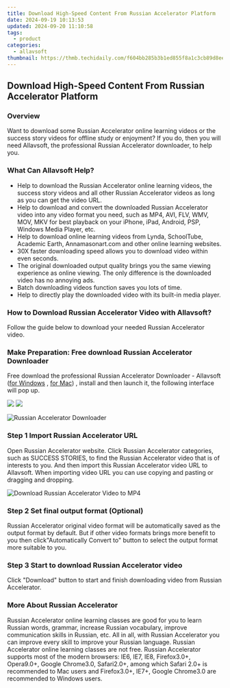 ```yaml
---
title: Download High-Speed Content From Russian Accelerator Platform
date: 2024-09-19 10:13:53
updated: 2024-09-20 11:10:58
tags:
  - product
categories:
  - allavsoft
thumbnail: https://thmb.techidaily.com/f604bb285b3b1ed855f8a1c3cb89d8ee4bdb35648e96e12c93c90dd39a83f971.jpg
---
```


## Download High-Speed Content From Russian Accelerator Platform

### Overview

Want to download some Russian Accelerator online learning videos or the success story videos for offline study or enjoyment? If you do, then you will need Allavsoft, the professional Russian Accelerator downloader, to help you.

### What Can Allavsoft Help?

* Help to download the Russian Accelerator online learning videos, the success story videos and all other Russian Accelerator videos as long as you can get the video URL.
* Help to download and convert the downloaded Russian Accelerator video into any video format you need, such as MP4, AVI, FLV, WMV, MOV, MKV for best playback on your iPhone, iPad, Android, PSP, Windows Media Player, etc.
* Help to download online learning videos from Lynda, SchoolTube, Academic Earth, Annamasonart.com and other online learning websites.
* 30X faster downloading speed allows you to download video within even seconds.
* The original downloaded output quality brings you the same viewing experience as online viewing. The only difference is the downloaded video has no annoying ads.
* Batch downloading videos function saves you lots of time.
* Help to directly play the downloaded video with its built-in media player.

### How to Download Russian Accelerator Video with Allavsoft?

Follow the guide below to download your needed Russian Accelerator video.

### Make Preparation: Free download Russian Accelerator Downloader

Free download the professional Russian Accelerator Downloader - Allavsoft ([for Windows](https://tools.techidaily.com/allavsoft/products/) , [for Mac](https://tools.techidaily.com/allavsoft/products/)) , install and then launch it, the following interface will pop up.

[![](https://www.allavsoft.com/how-to/../images/how-to/free-download-win.jpg)](https://tools.techidaily.com/allavsoft/products/) [![](https://www.allavsoft.com/how-to/../images/how-to/free-download-mac.jpg)](https://tools.techidaily.com/allavsoft/products/)

![Russian Accelerator Downloader](https://www.allavsoft.com/how-to/../images/allavsoft/screen-shot-600.jpg)

### Step 1 Import Russian Accelerator URL

Open Russian Accelerator website. Click Russian Accelerator categories, such as SUCCESS STORIES, to find the Russian Accelerator video that is of interests to you. And then import this Russian Accelerator video URL to Allavsoft. When importing video URL you can use copying and pasting or dragging and dropping.

![Download Russian Accelerator Video to MP4](https://www.allavsoft.com/how-to/../images/how-to/download-rtmp-video/download-rtmp-video.jpg)

### Step 2 Set final output format (Optional)

Russian Accelerator original video format will be automatically saved as the output format by default. But if other video formats brings more benefit to you then click"Automatically Convert to" button to select the output format more suitable to you.

### Step 3 Start to download Russian Accelerator video

Click "Download" button to start and finish downloading video from Russian Accelerator.

### More About Russian Accelerator

Russian Accelerator online learning classes are good for you to learn Russian words, grammar, increase Russian vocabulary, improve communication skills in Russian, etc. All in all, with Russian Accelerator you can improve every skill to improve your Russian language. Russian Accelerator online learning classes are not free. Russian Accelerator supports most of the modern browsers: IE6, IE7, IE8, Firefox3.0+, Opera9.0+, Google Chrome3.0, Safari2.0+, among which Safari 2.0+ is recommended to Mac users and Firefox3.0+, IE7+, Google Chrome3.0 are recommended to Windows users.

<ins class="adsbygoogle"
     style="display:block"
     data-ad-format="autorelaxed"
     data-ad-client="ca-pub-7571918770474297"
     data-ad-slot="1223367746"></ins>



<ins class="adsbygoogle"
     style="display:block"
     data-ad-client="ca-pub-7571918770474297"
     data-ad-slot="8358498916"
     data-ad-format="auto"
     data-full-width-responsive="true"></ins>
